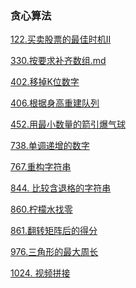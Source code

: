 ### 贪心算法

<a href="all_note/122.买卖股票的最佳时机II.md">122.买卖股票的最佳时机II</a>

<a href="all_note\330.按要求补齐数组.md">330.按要求补齐数组.md</a>

<a href="all_note/402.移掉K位数字.md">402.移掉K位数字</a>

<a href="all_note/406.根据身高重建队列.md">406.根据身高重建队列</a>

<a href="all_note/452.用最少数量的箭引爆气球.md">452.用最小数量的箭引爆气球</a>

<a href="all_note/738.单调递增的数字.md">738.单调递增的数字</a>

<a href="all_note/767.重构字符串.md">767.重构字符串</a>

<a href="all_note/844. 比较含退格的字符串.md">844. 比较含退格的字符串</a>

<a href="all_note/860.柠檬水找零.md">860.柠檬水找零</a>

<a href="all_note/861.翻转矩阵后的得分.md">861.翻转矩阵后的得分</a>

<a href="all_note/976.三角形的最大周长.md">976.三角形的最大周长</a>

<a href="all_note/1024. 视频拼接.md">1024. 视频拼接</a>

